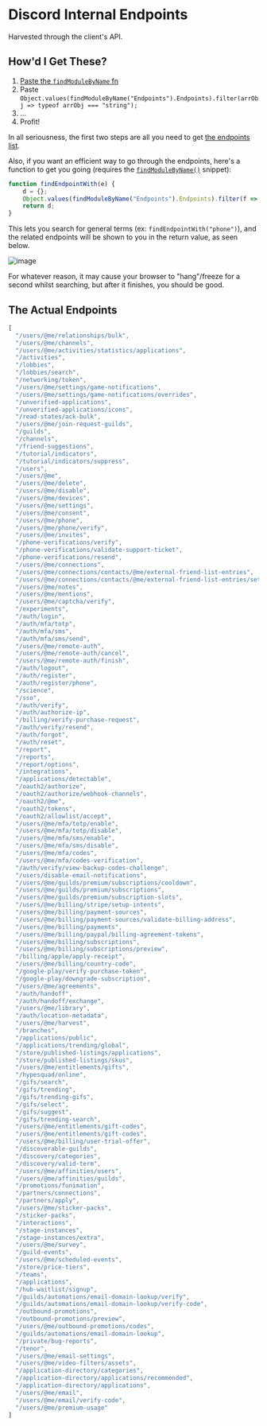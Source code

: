 # Discord Internal Endpoints
Harvested through the client's API.

## How'd I Get These?

1) [Paste the `findModuleByName` fn](https://github.com/13-05/hidden-disc-docs#finding-them-by-display-name)
2) Paste `Object.values(findModuleByName("Endpoints").Endpoints).filter(arrObj => typeof arrObj === "string");`
3) ...
4) Profit!

In all seriousness, the first two steps are all you need to get [the endpoints list](https://github.com/13-05/hidden-disc-docs/blob/main/internals/endpoints.md#the-actual-endpoints).

Also, if you want an efficient way to go through the endpoints, here's a function to get you going (requires the [`findModuleByName()`](https://github.com/13-05/hidden-disc-docs#finding-them-by-display-name) snippet):
```js
function findEndpointWith(e) {
    d = {};
    Object.values(findModuleByName("Endpoints").Endpoints).filter(f => typeof f === "string").filter(j => j.toLowerCase().includes(e.toLowerCase())).forEach(i => d[Object.keys(findModuleByName("Endpoints").Endpoints).find(k => findModuleByName("Endpoints").Endpoints[k] === i)] = `https:${window.GLOBAL_ENV.API_ENDPOINT}/v${window.GLOBAL_ENV.API_VERSION}${i}`);
    return d;
}
```

This lets you search for general terms (ex: `findEndpointWith("phone")`), and the related endpoints will be shown to you in the return value, as seen below.

![image](https://user-images.githubusercontent.com/64506392/166344393-107c10a0-2583-43ee-842f-72a14834d39e.png)

For whatever reason, it may cause your browser to "hang"/freeze for a second whilst searching, but after it finishes, you should be good.

## The Actual Endpoints

```js
[
  "/users/@me/relationships/bulk",
  "/users/@me/channels",
  "/users/@me/activities/statistics/applications",
  "/activities",
  "/lobbies",
  "/lobbies/search",
  "/networking/token",
  "/users/@me/settings/game-notifications",
  "/users/@me/settings/game-notifications/overrides",
  "/unverified-applications",
  "/unverified-applications/icons",
  "/read-states/ack-bulk",
  "/users/@me/join-request-guilds",
  "/guilds",
  "/channels",
  "/friend-suggestions",
  "/tutorial/indicators",
  "/tutorial/indicators/suppress",
  "/users",
  "/users/@me",
  "/users/@me/delete",
  "/users/@me/disable",
  "/users/@me/devices",
  "/users/@me/settings",
  "/users/@me/consent",
  "/users/@me/phone",
  "/users/@me/phone/verify",
  "/users/@me/invites",
  "/phone-verifications/verify",
  "/phone-verifications/validate-support-ticket",
  "/phone-verifications/resend",
  "/users/@me/connections",
  "/users/@me/connections/contacts/@me/external-friend-list-entries",
  "/users/@me/connections/contacts/@me/external-friend-list-entries/settings",
  "/users/@me/notes",
  "/users/@me/mentions",
  "/users/@me/captcha/verify",
  "/experiments",
  "/auth/login",
  "/auth/mfa/totp",
  "/auth/mfa/sms",
  "/auth/mfa/sms/send",
  "/users/@me/remote-auth",
  "/users/@me/remote-auth/cancel",
  "/users/@me/remote-auth/finish",
  "/auth/logout",
  "/auth/register",
  "/auth/register/phone",
  "/science",
  "/sso",
  "/auth/verify",
  "/auth/authorize-ip",
  "/billing/verify-purchase-request",
  "/auth/verify/resend",
  "/auth/forgot",
  "/auth/reset",
  "/report",
  "/reports",
  "/report/options",
  "/integrations",
  "/applications/detectable",
  "/oauth2/authorize",
  "/oauth2/authorize/webhook-channels",
  "/oauth2/@me",
  "/oauth2/tokens",
  "/oauth2/allowlist/accept",
  "/users/@me/mfa/totp/enable",
  "/users/@me/mfa/totp/disable",
  "/users/@me/mfa/sms/enable",
  "/users/@me/mfa/sms/disable",
  "/users/@me/mfa/codes",
  "/users/@me/mfa/codes-verification",
  "/auth/verify/view-backup-codes-challenge",
  "/users/disable-email-notifications",
  "/users/@me/guilds/premium/subscriptions/cooldown",
  "/users/@me/guilds/premium/subscriptions",
  "/users/@me/guilds/premium/subscription-slots",
  "/users/@me/billing/stripe/setup-intents",
  "/users/@me/billing/payment-sources",
  "/users/@me/billing/payment-sources/validate-billing-address",
  "/users/@me/billing/payments",
  "/users/@me/billing/paypal/billing-agreement-tokens",
  "/users/@me/billing/subscriptions",
  "/users/@me/billing/subscriptions/preview",
  "/billing/apple/apply-receipt",
  "/users/@me/billing/country-code",
  "/google-play/verify-purchase-token",
  "/google-play/downgrade-subscription",
  "/users/@me/agreements",
  "/auth/handoff",
  "/auth/handoff/exchange",
  "/users/@me/library",
  "/auth/location-metadata",
  "/users/@me/harvest",
  "/branches",
  "/applications/public",
  "/applications/trending/global",
  "/store/published-listings/applications",
  "/store/published-listings/skus",
  "/users/@me/entitlements/gifts",
  "/hypesquad/online",
  "/gifs/search",
  "/gifs/trending",
  "/gifs/trending-gifs",
  "/gifs/select",
  "/gifs/suggest",
  "/gifs/trending-search",
  "/users/@me/entitlements/gift-codes",
  "/users/@me/entitlements/gift-codes",
  "/users/@me/billing/user-trial-offer",
  "/discoverable-guilds",
  "/discovery/categories",
  "/discovery/valid-term",
  "/users/@me/affinities/users",
  "/users/@me/affinities/guilds",
  "/promotions/funimation",
  "/partners/connections",
  "/partners/apply",
  "/users/@me/sticker-packs",
  "/sticker-packs",
  "/interactions",
  "/stage-instances",
  "/stage-instances/extra",
  "/users/@me/survey",
  "/guild-events",
  "/users/@me/scheduled-events",
  "/store/price-tiers",
  "/teams",
  "/applications",
  "/hub-waitlist/signup",
  "/guilds/automations/email-domain-lookup/verify",
  "/guilds/automations/email-domain-lookup/verify-code",
  "/outbound-promotions",
  "/outbound-promotions/preview",
  "/users/@me/outbound-promotions/codes",
  "/guilds/automations/email-domain-lookup",
  "/private/bug-reports",
  "/tenor",
  "/users/@me/email-settings",
  "/users/@me/video-filters/assets",
  "/application-directory/categories",
  "/application-directory/applications/recommended",
  "/application-directory/applications",
  "/users/@me/email",
  "/users/@me/email/verify-code",
  "/users/@me/premium-usage"
]
```
